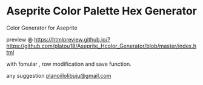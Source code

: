 # Aseprite Color Palette Hex Generator
Color Generator for Aseprite 

preview @ https://htmlpreview.github.io/?https://github.com/platou18/Aseprite_Hcolor_Generator/blob/master/index.html

with fomular , row modification and save function.

any suggestion planoiilolibuju@gmail.com
